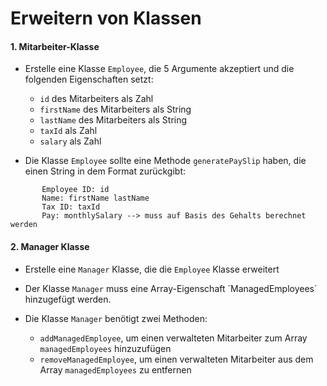 # Erweitern von Klassen

#### 1. Mitarbeiter-Klasse

- Erstelle eine Klasse `Employee`, die 5 Argumente akzeptiert und die folgenden Eigenschaften setzt:

  - `id` des Mitarbeiters als Zahl
  - `firstName` des Mitarbeiters als String
  - `lastName` des Mitarbeiters als String
  - `taxId` als Zahl
  - `salary` als Zahl

- Die Klasse `Employee` sollte eine Methode `generatePaySlip` haben, die einen String in dem Format zurückgibt:

```
       Employee ID: id
       Name: firstName lastName
       Tax ID: taxId
       Pay: monthlySalary --> muss auf Basis des Gehalts berechnet werden
```

#### 2. Manager Klasse

- Erstelle eine `Manager` Klasse, die die `Employee` Klasse erweitert

- Der Klasse `Manager` muss eine Array-Eigenschaft ´ManagedEmployees´ hinzugefügt werden.

- Die Klasse `Manager` benötigt zwei Methoden:
  - `addManagedEmployee`, um einen verwalteten Mitarbeiter zum Array `managedEmployees` hinzuzufügen
  - `removeManagedEmployee`, um einen verwalteten Mitarbeiter aus dem Array `managedEmployees` zu entfernen
